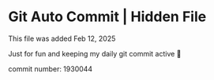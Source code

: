 # Git Auto Commit | Hidden File

This file was added Feb 12, 2025

Just for fun and keeping my daily git commit active 🤪

commit number: 1930044
